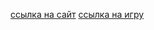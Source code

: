 [ссылка на сайт](http://t99662dp.beget.tech/)
[ссылка на игру](https://durashca.github.io/wseznai/version3/)